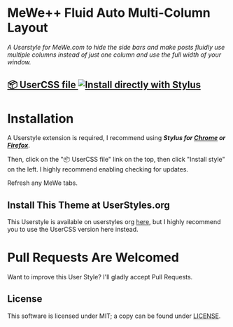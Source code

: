 
# MeWe++ Fluid Auto Multi-Column Layout

_A Userstyle for MeWe.com to hide the side bars and make posts fluidly use multiple columns instead of just one column and use the full width of your window._

## [📦 UserCSS file ![Install directly with Stylus](https://img.shields.io/badge/Install%20directly%20with-Stylus-00adad.svg)](https://raw.githubusercontent.com/kevin-guertin/mewe-fluid-userstyle/master/mewe-fluid.user.css)

# Installation

A Userstyle extension is required, I recommend using **_Stylus for [Chrome](https://chrome.google.com/webstore/detail/stylus/clngdbkpkpeebahjckkjfobafhncgmne) or [Firefox](https://addons.mozilla.org/en-US/firefox/addon/styl-us/)_**.

Then, click on the "📦 UserCSS file" link on the top, then click "Install style" on the left. I highly recommend enabling checking for updates.

Refresh any MeWe tabs.

## Install This Theme at UserStyles.org

This Userstyle is available on userstyles org [here](https://userstyles.org/styles/181495/), but I highly recommend you to use the UserCSS version here instead.

# Pull Requests Are Welcomed

Want to improve this User Style? I'll gladly accept Pull Requests.

## License

This software is licensed under MIT; a copy can be found under [LICENSE](LICENSE).

